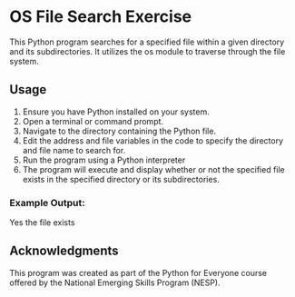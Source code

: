 # OS File Search Exercise
This Python program searches for a specified file within a given directory and its subdirectories. It utilizes the os module to traverse through the file system.

## Usage
1. Ensure you have Python installed on your system.
2. Open a terminal or command prompt.
3. Navigate to the directory containing the Python file.
4. Edit the address and file variables in the code to specify the directory and file name to search for.
5. Run the program using a Python interpreter
6. The program will execute and display whether or not the specified file exists in the specified directory or its subdirectories.

### Example Output: 
Yes the file exists

## Acknowledgments
This program was created as part of the Python for Everyone course offered by the National Emerging Skills Program (NESP).
